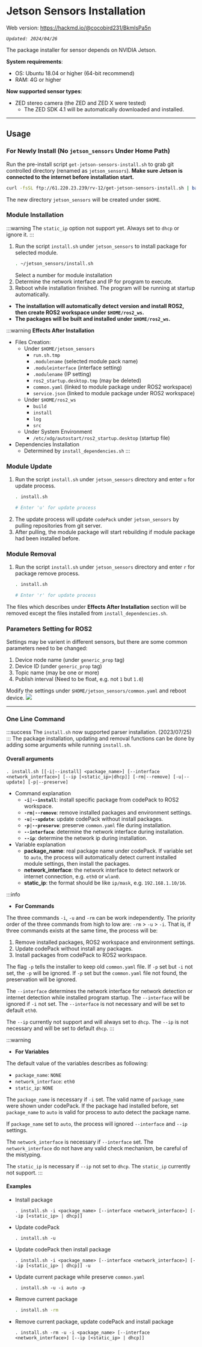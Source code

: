 # Jetson Sensors Installation

Web version: https://hackmd.io/@cocobird231/BkmIsPa5n

*`Updated: 2024/04/26`*

The package installer for sensor depends on NVIDIA Jetson.

**System requirements**:
- OS: Ubuntu 18.04 or higher (64-bit recommend)
- RAM: 4G or higher

**Now supported sensor types**:
- ZED stereo camera (the ZED and ZED X were tested)
    - The ZED SDK 4.1 will be automatically downloaded and installed.

---
## Usage

### For Newly Install (No `jetson_sensors` Under Home Path)
Run the pre-install script `get-jetson-sensors-install.sh` to grab git controlled directory (renamed as `jetson_sensors`). **Make sure Jetson is connected to the internet before installation start.**
```bash
curl -fsSL ftp://61.220.23.239/rv-12/get-jetson-sensors-install.sh | bash
```
The new directory `jetson_sensors` will be created under `$HOME`.

### Module Installation
:::warning
The `static_ip` option not support yet. Always set to `dhcp` or ignore it.
:::
1. Run the script `install.sh` under `jetson_sensors` to install package for selected module.
    ```bash
    . ~/jetson_sensors/install.sh
    ```
    Select a number for module installation
2. Determine the network interface and IP for program to execute.
3. Reboot while installation finished. The program will be running at startup automatically.

- **The installation will automatically detect version and install ROS2, then create ROS2 workspace under `$HOME/ros2_ws`.**
- **The packages will be built and installed under `$HOME/ros2_ws`.**

:::warning
**Effects After Installation**
- Files Creation:
    - Under `$HOME/jetson_sensors`
        - `run.sh.tmp`
        - `.modulename` (selected module pack name)
        - `.moduleinterface` (interface setting)
        - `.modulename` (IP setting)
        - `ros2_startup.desktop.tmp` (may be deleted)
        - `common.yaml` (linked to module package under ROS2 workspace)
        - `service.json` (linked to module package under ROS2 workspace)
    - Under `$HOME/ros2_ws`
        - `build`
        - `install`
        - `log`
        - `src`
    - Under System Environment
        - `/etc/xdg/autostart/ros2_startup.desktop` (startup file)
- Dependencies Installation
    - Determined by `install_dependencies.sh`
:::


### Module Update
1. Run the script `install.sh` under `jetson_sensors` directory and enter `u` for update process.
    ```bash
    . install.sh
    
    # Enter 'u' for update process
    ```
2. The update process will update `codePack` under `jetson_sensors` by pulling repositories from git server.
3. After pulling, the module package will start rebuilding if module package had been installed before.

### Module Removal
1. Run the script `install.sh` under `jetson_sensors` directory and enter `r` for package remove process.
    ```bash
    . install.sh
    
    # Enter 'r' for update process
    ```
The files which describes under **Effects After Installation** section will be removed except the files installed from `install_dependencies.sh`.

### Parameters Setting for ROS2
Settings may be varient in different sensors, but there are some common parameters need to be changed:
1. Device node name (under `generic_prop` tag)
2. Device ID (under `generic_prop` tag)
3. Topic name (may be one or more)
4. Publish interval (Need to be float, e.g. not `1` but `1.0`)

Modify the settings under `$HOME/jetson_sensors/common.yaml` and reboot device.
![](https://hackmd.io/_uploads/Hy4Efgk1a.png)

---

### One Line Command
:::success
The `install.sh` now supported parser installation. (2023/07/25)
:::
The package installation, updating and removal functions can be done by adding some arguments while running `install.sh`.

#### **Overall arguments**
```bash!
. install.sh [[-i|--install] <package_name>] [--interface <network_interface>] [--ip [<static_ip>|dhcp]] [-rm|--remove] [-u|--update] [-p|--preserve]
```
- Command explanation
    - **`-i|--install`**: install specific package from codePack to ROS2 workspace.
    - **`-rm|--remove`**: remove installed packages and environment settings.
    - **`-u|--update`**: update codePack without install packages.
    - **`-p|--preserve`**: preserve `common.yaml` file during installation.
    - **`--interface`**: determine the network interface during installation.
    - **`--ip`**: determine the network ip during installation.
- Variable explanation
    - **package_name**: real package name under codePack. If variable set to `auto`, the process will automatically detect current installed module settings, then install the packages.
    - **network_interface**: the network interface to detect network or internet connection, e.g. `eth0` or `wlan0`.
    - **static_ip**: the format should be like `ip/mask`, e.g. `192.168.1.10/16`.

:::info
- **For Commands**

The three commands `-i`, `-u` and `-rm` can be work independently. The priority order of the three commands from high to low are: `-rm` > `-u` > `-i`. That is, if three commands exists at the same time, the process will be:
1. Remove installed packages, ROS2 workspace and environment settings.
2. Update codePack without install any packages.
3. Install packages from codePack to ROS2 workspace.

The flag `-p` tells the installer to keep old `common.yaml` file. If `-p` set but `-i` not set, the `-p` will be ignored. If `-p` set but the `common.yaml` file not found, the preservation will be ignored.

The `--interface` determines the network interface for network detection or internet detection while installed program startup. The `--interface` will be ignored if `-i` not set. The `--interface` is not necessary and will be set to default `eth0`.

The `--ip` currently not support and will always set to `dhcp`. The `--ip` is not necessary and will be set to default `dhcp`.
:::

:::warning

- **For Variables**

The default value of the variables describes as following:
- `package_name`: `NONE`
- `network_interface`: `eth0`
- `static_ip`: `NONE`

The `package_name` is necessary if `-i` set. The valid name of `package_name` were shown under codePack. If the package had installed before, set `package_name` to `auto` is valid for process to auto detect the package name.

If `package_name` set to `auto`, the process will ignored `--interface` and `--ip` settings.

The `network_interface` is necessary if `--interface` set. The `network_interface` do not have any valid check mechanism, be careful of the mistyping.

The `static_ip` is necessary if `--ip` not set to `dhcp`. The `static_ip` currently not support.
:::

#### **Examples**
- Install package
    ```bash!
    . install.sh -i <package_name> [--interface <network_interface>] [--ip [<static_ip> | dhcp]]
    ```
- Update codePack
    ```bash!
    . install.sh -u
    ```
- Update codePack then install package
    ```bash!
    . install.sh -i <package_name> [--interface <network_interface>] [--ip [<static_ip> | dhcp]] -u
    ```
- Update current package while preserve `common.yaml`
    ```bash!
    . install.sh -u -i auto -p
    ```
- Remove current package
    ```bash
    . install.sh -rm
    ```
- Remove current package, update codePack and install package
    ```bash!
    . install.sh -rm -u -i <package_name> [--interface <network_interface>] [--ip [<static_ip> | dhcp]]
    ```
